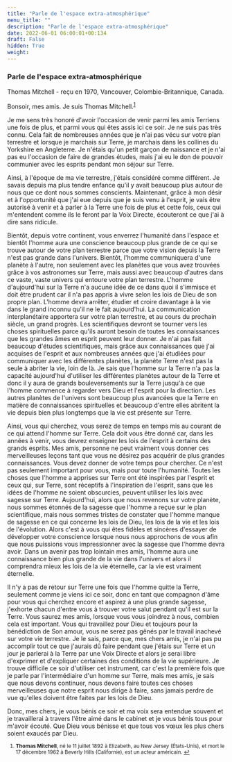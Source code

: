 ```yaml
---
title: "Parle de l'espace extra-atmosphérique"
menu_title: ""
description: "Parle de l'espace extra-atmosphérique"
date: 2022-06-01 06:00:01+00:134
draft: False
hidden: True
weight:
---
```

### Parle de l'espace extra-atmosphérique

Thomas Mitchell - reçu en 1970, Vancouver, Colombie-Britannique, Canada.

Bonsoir, mes amis. Je suis Thomas Mitchell.<sup id="a1">[1](#f1)</sup>

Je me sens très honoré d'avoir l'occasion de venir parmi les amis Terriens une fois de plus, et parmi vous qui êtes assis ici ce soir. Je ne suis pas très connu. Cela fait de nombreuses années que je n'ai pas vécu sur votre plan terrestre et lorsque je marchais sur Terre, je marchais dans les collines du Yorkshire en Angleterre. Je n'étais qu'un petit garçon de naissance et je n'ai pas eu l'occasion de faire de grandes études, mais j'ai eu le don de pouvoir communier avec les esprits pendant mon séjour sur Terre.

Ainsi, à l'époque de ma vie terrestre, j'étais considéré comme différent. Je savais depuis ma plus tendre enfance qu'il y avait beaucoup plus autour de nous que ce dont nous sommes conscients. Maintenant, grâce à mon désir et à l'opportunité que j'ai eue depuis que je suis venu à l'esprit, je vais être autorisé à venir et à parler à la Terre une fois de plus et cette fois, ceux qui m'entendent comme ils le feront par la Voix Directe, écouteront ce que j'ai à dire sans ridicule.

Bientôt, depuis votre continent, vous enverrez l'humanité dans l'espace et bientôt l'homme aura une conscience beaucoup plus grande de ce qui se trouve autour de votre plan terrestre parce que votre vision depuis la Terre n'est pas grande dans l'univers. Bientôt, l'homme communiquera d'une planète à l'autre, non seulement avec les planètes que vous avez trouvées grâce à vos astronomes sur Terre, mais aussi avec beaucoup d'autres dans ce vaste, vaste univers qui entoure votre plan terrestre. L'homme d'aujourd'hui sur la Terre n'a aucune idée de ce dans quoi il s'immisce et doit être prudent car il n'a pas appris à vivre selon les lois de Dieu de son propre plan. L'homme devra arrêter, étudier et croire davantage à la vie dans le grand inconnu qu'il ne le fait aujourd'hui. La communication interplanétaire apportera sur votre plan terrestre, et au cours du prochain siècle, un grand progrès. Les scientifiques devront se tourner vers les choses spirituelles parce qu'ils auront besoin de toutes les connaissances que les grandes âmes en esprit peuvent leur donner. Je n'ai pas fait beaucoup d'études scientifiques, mais grâce aux connaissances que j'ai acquises de l'esprit et aux nombreuses années que j'ai étudiées pour communiquer avec les différentes planètes, la planète Terre n'est pas la seule à abriter la vie, loin de là. Je sais que l'homme sur la Terre n'a pas la capacité aujourd'hui d'utiliser les différentes planètes autour de la Terre et donc il y aura de grands bouleversements sur la Terre jusqu'à ce que l'homme commence à regarder vers Dieu et l'esprit pour la direction. Les autres planètes de l'univers sont beaucoup plus avancées que la Terre en matière de connaissances spirituelles et beaucoup d'entre elles abritent la vie depuis bien plus longtemps que la vie est présente sur Terre.

Ainsi, vous qui cherchez, vous serez de temps en temps mis au courant de ce qui attend l'homme sur Terre. Cela doit vous être donné car, dans les années à venir, vous devrez enseigner les lois de l'esprit à certains des grands esprits. Mes amis, personne ne peut vraiment vous donner ces merveilleuses leçons tant que vous ne désirez pas acquérir de plus grandes connaissances. Vous devez donner de votre temps pour chercher. Ce n'est pas seulement important pour vous, mais pour toute l'humanité. Toutes les choses que l'homme a apprises sur Terre ont été inspirées par l'esprit et ceux qui, sur Terre, sont réceptifs à l'inspiration de l'esprit, sans que les idées de l'homme ne soient obscurcies, peuvent utiliser les lois avec sagesse sur Terre. Aujourd'hui, alors que nous revenons sur votre planète, nous sommes étonnés de la sagesse que l'homme a reçue sur le plan scientifique, mais nous sommes tristes de constater que l'homme manque de sagesse en ce qui concerne les lois de Dieu, les lois de la vie et les lois de l'évolution. Alors c'est à vous qui êtes fidèles et sincères d'essayer de développer votre conscience lorsque nous nous approchons de vous afin que nous puissions vous impressionner avec la sagesse que l'homme devra avoir. Dans un avenir pas trop lointain mes amis, l'homme aura une connaissance bien plus grande de la vie dans l'univers et alors il comprendra mieux les lois de la vie éternelle, car la vie est vraiment éternelle. 

Il n'y a pas de retour sur Terre une fois que l'homme quitte la Terre, seulement comme je viens ici ce soir, donc en tant que compagnon d'âme pour vous qui cherchez encore et aspirez à une plus grande sagesse, j'exhorte chacun d'entre vous à trouver votre salut pendant qu'il est sur la Terre. Vous saurez mes amis, lorsque vous vous joindrez à nous, combien cela est important. Vous qui travaillez pour Dieu et toujours pour la bénédiction de Son amour, vous ne serez pas gênés par le travail inachevé sur votre vie terrestre. Je le sais, parce que, mes chers amis, je n'ai pas pu accomplir tout ce que j'aurais dû faire pendant que j'étais sur Terre et un jour je parlerai à la Terre par une Voix Directe et alors je serai libre d'exprimer et d'expliquer certaines des conditions de la vie supérieure. Je trouve difficile ce soir d'utiliser cet instrument, car c'est la première fois que je parle par l'intermédiaire d'un homme sur Terre, mais mes amis, je sais que nous devons continuer, nous devons faire toutes ces choses merveilleuses que notre esprit nous dirige à faire, sans jamais perdre de vue qu'elles doivent être faites par les lois de Dieu.

Donc, mes chers, je vous bénis ce soir et ma voix sera entendue souvent et je travaillerai à travers l'être aimé dans le cabinet et je vous bénis tous pour m'avoir écouté. Que Dieu vous bénisse et que tous vos vœux les plus chers soient exaucés par Dieu.
<small>

1. <large id="f1"> **Thomas Mitchell**, né le 11 juillet 1892 à Elizabeth, au New Jersey (États-Unis), et mort le 17 décembre 1962 à Beverly Hills (Californie), est un acteur américain. [↩](#a1)


